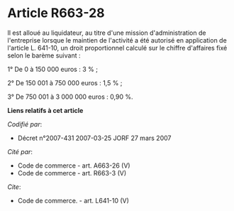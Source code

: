 # Article R663-28

Il est alloué au liquidateur, au titre d'une mission d'administration de l'entreprise lorsque le maintien de l'activité a été
autorisé en application de l'article L. 641-10, un droit proportionnel calculé sur le chiffre d'affaires fixé selon le barème
suivant :

1° De 0 à 150 000 euros : 3 % ;

2° De 150 001 à 750 000 euros : 1,5 % ;

3° De 750 001 à 3 000 000 euros : 0,90 %.

**Liens relatifs à cet article**

_Codifié par_:

  - Décret n°2007-431 2007-03-25 JORF 27 mars 2007

_Cité par_:

  - Code de commerce - art. A663-26 (V)
  - Code de commerce - art. R663-3 (V)

_Cite_:

  - Code de commerce. - art. L641-10 (V)
